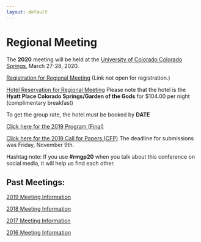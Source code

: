 ```yaml
---
layout: default
---
```


# Regional Meeting

The **2020** meeting will be held at the [University of Colorado Colorado Springs](https://www.creighton.edu), March 27-28, 2020.

[Registration for Regional Meeting](https://) (Link not open for registration.)

[Hotel Reservation for Regional Meeting](https://www.hyatt.com/shop/coszc?location=Hyatt%20Place%20Colorado%20Springs%2FGarden%20of%20the%20Gods&checkinDate=2020-03-26&checkoutDate=2020-03-28&rooms=1&adults=1&kids=0&corp_id=g-aars)
Please note that the hotel is the **Hyatt Place Colorado Springs/Garden of the Gods** for $104.00 per night (complimentary breakfast)

To get the group rate, the hotel must be booked by **DATE**

[Click here for the 2019 Program (Final)](https://iliff.github.io/rmgp/meeting_2019_program_final.pdf) 

[Click here for the 2019 Call for Papers (CFP)](https://iliff.github.io/rmgp/meeting_2019_call.pdf) The deadline for submissions was Friday, November 9th.

Hashtag note: If you use **#rmgp20** when you talk about this conference on social media, it will help us find each other. 

## Past Meetings: 

[2019 Meeting Information](https://iliff.github.io/rmgp/meeting_2019.html)

[2018 Meeting Information](https://religion.byu.edu/rmgp)

[2017 Meeting Information](https://iliff.github.io/rmgp/meeting_2017.html)

[2016 Meeting Information](https://iliff.github.io/rmgp/meeting_2016.html)

